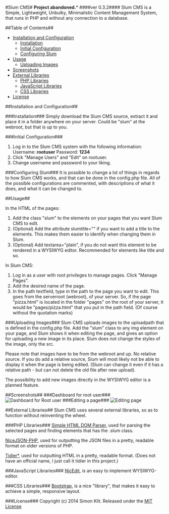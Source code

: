 #Slum CMS#
**Project abandoned.***
####ver 0.3.2####
Slum CMS is a Simple, Lightweight, Unbulky, Minimalistic Content Management System, that runs in PHP and without any connection to a database.

##Table of Contents##
- [Installation and Configuration](#installation-and-configuration)
    - [Installation](#installation)
    - [Initial Configuration](#initial-configuration)
    - [Configuring Slum](#configuring-slum)
- [Usage](#usage)
    - [Uploading Images](#uploading-images)
- [Screenshots](#screenshots)
- [External Libraries](#external-libraries)
    - [PHP Libraries](#php-libraries)
    - [JavaScript Libraries](#javascript-libraries)
    - [CSS Libraries](#css-libraries)
- [License](#license)

##Installation and Configuration##

###Installation###
Simply download the Slum CMS source, extract it and place it in a folder anywhere on your server. Could be "slum" at the webroot, but that is up to you.

###Initial Configuration###
 1. Log in to the Slum CMS system with the following information: Username: **rootuser** Password: **1234**
 2. Click "Manage Users" and "Edit" on rootuser.
 3. Change username and password to your liking.

###Configuring Slum###
It is possible to change a lot of things in regards to how Slum CMS works, and that can be done in the config.php file. All of the possible configurations are commented, with descriptions of what it does, and what it can be changed to.

##Usage##

In the HTML of the pages:

 1. Add the class "slum" to the elements on your pages that you want Slum CMS to edit.
 2. (Optional) Add the attribute slumtitle="" if you want to add a title to the elements. This makes them easier to identify when changing them in Slum.
 3. (Optional) Add textarea="plain", if you do not want this element to be rendered in a WYSIWYG editor. Recommended for elements like title and so.

In Slum CMS:

 1. Log in as a user with root privileges to manage pages. Click "Manage Pages".
 2. Add the desired name of the page.
 3. In the path textfield, type in the path to the page you want to edit. This goes from the serverroot (webroot), of your server. So, if the page "pizza.html" is located in the folder "pages" on the root of your server, it would be "pages/pizza.html" that you put in the path field. (Of course without the quotation marks)

###Uploading Images###
Slum CMS uploads images to the uploadpath that is defined in the config.php file. Add the "slum" class to any img element on your page, and Slum shows it when editing the page, and gives an option for uploading a new image in its place. Slum does *not* change the styles of the image, only the src.

Please note that images have to be from the webroot and up. No relative source. If you do add a relative source, Slum will most likely not be able to display it when the page is being edited. (Slum can change it even if it has a relative path - but can not delete the old file after new upload).

The possibility to add new images directly in the WYSIWYG editor is a planned feature.

##Screenshots##
###Dashboard for root user###
![Dashboard for Root user][1]
###Editing a page###
![Editing page][2]

##External Libraries##
Slum CMS uses several external libraries, so as to function without reinventing the wheel.

###PHP Libraries###
[Simple HTML DOM Parser](http://simplehtmldom.sourceforge.net/), used for parsing the selected pages and finding elements that has the .slum class.

[NiceJSON-PHP](https://github.com/GerHobbelt/nicejson-php), used for outputting the JSON files in a pretty, readable format on older versions of PHP.

[Tidier*](http://www.phpbuilder.com/snippet/detail.php?type=snippet&id=1348), used for outputting HTML in a pretty, readable format. (Does not have an official name, I just call it tidier in this project.)

###JavaScript Libraries###
[NicEdit](http://www.nicedit.com), is an easy to implement WYSIWYG-editor.

###CSS Libraries###
[Bootstrap](http://getbootstrap.com), is a nice "library", that makes it easy to achieve a simple, responsive layout.

###License###
Copyright (c) 2014 Simon Klit. Released under the [MIT License](https://github.com/simonklit/slum-cms/blob/master/LICENSE.md)

[1]: http://i.imgur.com/95Iclptl.png
[2]: http://i.imgur.com/57KTLHD.png
